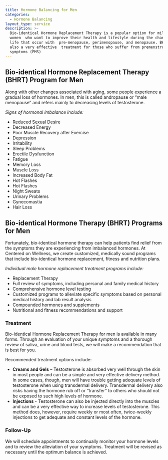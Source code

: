 ```yaml
---
title: Hormone Balancing for Men
categories:
  - Hormone Balancing
layout_type: service
description: >-
  Bio-identical Hormone Replacement Therapy is a popular option for millions of
  women  who want to improve their health and lifestyle during the changes of
  life that occur with  pre-menopause, perimenopause, and menopause. BHRT is
  also a very effective  treatment for those who suffer from premenstrual
  symptoms (PMS)
---
```

## Bio-identical Hormone Replacement Therapy (BHRT) Program for Men

Along with other changes associated with aging, some people experience a gradual
loss of hormones. In men, this is called andropause or “male menopause” and refers
mainly to decreasing levels of testosterone.

_Signs of hormonal imbalance include:_
* Reduced Sexual Desire
* Decreased Energy
* Poor Muscle Recovery after Exercise
* Depression
* Irritability
* Sleep Problems
* Erectile Dysfunction
* Fatigue
* Memory Loss
* Muscle Loss
* Increased Body Fat
* Hot Flashes
* Hot Flashes
* Night Sweats
* Urinary Problems
* Gynecomastia
* Hair Loss

## Bio-identical Hormone Therapy (BHRT) Programs for Men

Fortunately, bio-identical hormone therapy can help patients find relief from the symptoms they are experiencing from imbalanced hormones. At Centered on Wellness, we create customized, medically sound programs that include bio-identical hormone replacement, fitness and nutrition plans.

_Individual male hormone replacement treatment programs include:_

* Replacement Therapy
* Full review of symptoms, including personal and family medical history
* Comprehensive hormone level testing
* Customized programs to alleviate specific symptoms based on personal medical history and lab result analysis
* Compounded hormones and supplements
* Nutritional and fitness recommendations and support

### Treatment

Bio-identical Hormone Replacement Therapy for men is available in many forms. Through an evaluation of your unique symptoms and a thorough review of saliva, urine and blood tests, we will make a recommendation that is best for you.

Recommended treatment options include:

* **Creams and Gels** – Testosterone is absorbed very well through the skin in most people and can be a simple and very effective delivery method. In some cases, though, men will have trouble getting adequate levels of testosterone when using transdermal delivery. Transdermal delivery also risks having the hormone rub off or “transfer” to others who should not be exposed to such high levels of hormone.
* **Injections** - Testosterone can also be injected directly into the muscles and can be a very effective way to increase levels of testosterone. This method does, however, require weekly or most often, twice-weekly injections to get adequate and constant levels of the hormone.

### Follow-Up

We will schedule appointments to continually monitor your hormone levels and to review the alleviation of your symptoms. Treatment will be revised as necessary until the optimum balance is achieved.
